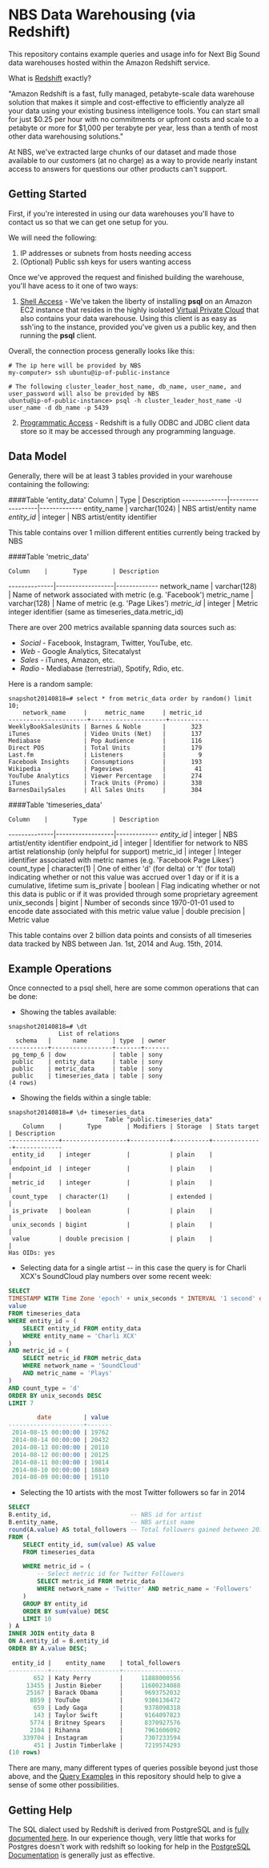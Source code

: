 NBS Data Warehousing (via Redshift)
============

This repository contains example queries and usage info for Next Big Sound data warehouses hosted within the Amazon Redshift service.

What is [Redshift](http://aws.amazon.com/redshift/) exactly?

"Amazon Redshift is a fast, fully managed, petabyte-scale data warehouse solution that makes it simple and cost-effective to efficiently analyze all your data using your existing business intelligence tools. You can start small for just $0.25 per hour with no commitments or upfront costs and scale to a petabyte or more for $1,000 per terabyte per year, less than a tenth of most other data warehousing solutions."

At NBS, we've extracted large chunks of our dataset and made those available to our customers (at no charge) as a way to provide nearly instant access to answers for questions our other products can't support.


## Getting Started

First, if you're interested in using our data warehouses you'll have to contact us so that we can get one setup for you.

We will need the following:
  1. IP addresses or subnets from hosts needing access
  2. (Optional) Public ssh keys for users wanting access

Once we've approved the request and finished building the warehouse, you'll have acess to it one of two ways:
  1. [Shell Access](http://docs.aws.amazon.com/redshift/latest/mgmt/connecting-from-psql.html) - We've taken the liberty of installing __psql__ on an Amazon EC2 instance that resides in the highly isolated [Virtual Private Cloud](http://aws.amazon.com/vpc/) that also contains your data warehouse.  Using this client is as easy as ssh'ing to the instance, provided you've given us a public key, and then running the __psql__ client.

Overall, the connection process generally looks like this:
```
# The ip here will be provided by NBS
my-computer> ssh ubuntu@ip-of-public-instance

# The following cluster_leader_host_name, db_name, user_name, and user_password will also be provided by NBS
ubuntu@ip-of-public-instance> psql -h cluster_leader_host_name -U user_name -d db_name -p 5439 
```

  2. [Programmatic Access](http://docs.aws.amazon.com/redshift/latest/mgmt/connecting-in-code.html) - Redshift is a fully ODBC and JDBC client data store so it may be accessed through any programming language.

## Data Model

Generally, there will be at least 3 tables provided in your warehouse containing the following:

####Table 'entity_data'
    Column    |       Type       | Description 
--------------|------------------|-------------
 entity_name  | varchar(1024)    | NBS artist/entity name
 *entity_id*    | integer    | NBS artist/entity identifier 
 
This table contains over 1 million different entities currently being tracked by NBS
 
####Table 'metric_data'
 
    Column    |       Type       | Description 
--------------|------------------|-------------
 network_name  | varchar(128)    | Name of network associated with metric (e.g. 'Facebook')
 metric_name  | varchar(128)    | Name of metric (e.g. 'Page Likes')
 *metric_id*    | integer    | Metric integer identifier (same as timeseries\_data.metric\_id)
 
 There are over 200 metrics available spanning data sources such as:
  - _Social_ - Facebook, Instagram, Twitter, YouTube, etc.
  - _Web_ - Google Analytics, Sitecatalyst
  - _Sales_ - iTunes, Amazon, etc.
  - _Radio_ - Mediabase (terrestrial), Spotify, Rdio, etc.

Here is a random sample:
 
 ```
snapshot20140818=# select * from metric_data order by random() limit 10;
     network_name     |     metric_name     | metric_id 
----------------------+---------------------+-----------
 WeeklyBookSalesUnits | Barnes & Noble      |       323
 iTunes               | Video Units (Net)   |       137
 Mediabase            | Pop Audience        |       116
 Direct POS           | Total Units         |       179
 Last.fm              | Listeners           |         9
 Facebook Insights    | Consumptions        |       193
 Wikipedia            | Pageviews           |        41
 YouTube Analytics    | Viewer Percentage   |       274
 iTunes               | Track Units (Promo) |       338
 BarnesDailySales     | All Sales Units     |       304
```


####Table 'timeseries_data'

    Column    |       Type       | Description 
--------------|------------------|-------------
 *entity_id*    | integer          | NBS artist/entity identifier 
 endpoint_id  | integer          | Identifier for network to NBS artist relationship (only helpful for support)
 metric_id    | integer          | Integer identifier associated with metric names (e.g. 'Facebook Page Likes')
 count_type   | character(1)     | One of either 'd' (for delta) or 't' (for total) indicating whether or not this value was accrued over 1 day or if it is a cumulative, lifetime sum
 is_private   | boolean          | Flag indicating whether or not this data is public or if it was provided through some proprietary agreement 
 unix_seconds | bigint           | Number of seconds since 1970-01-01 used to encode date associated with this metric value
 value        | double precision | Metric value
 
This table contains over 2 billion data points and consists of all timeseries data tracked by NBS between Jan. 1st, 2014 and Aug. 15th, 2014.

## Example Operations

Once connected to a psql shell, here are some common operations that can be done:

- Showing the tables available:
```
snapshot20140818=# \dt
              List of relations
  schema   |      name       | type  | owner 
-----------+-----------------+-------+-------
 pg_temp_6 | dow             | table | sony
 public    | entity_data     | table | sony
 public    | metric_data     | table | sony
 public    | timeseries_data | table | sony
(4 rows)
```

- Showing the fields within a single table:
```
snapshot20140818=# \d+ timeseries_data
                           Table "public.timeseries_data"
    Column    |       Type       | Modifiers | Storage  | Stats target | Description 
--------------+------------------+-----------+----------+--------------+-------------
 entity_id    | integer          |           | plain    |              | 
 endpoint_id  | integer          |           | plain    |              | 
 metric_id    | integer          |           | plain    |              | 
 count_type   | character(1)     |           | extended |              | 
 is_private   | boolean          |           | plain    |              | 
 unix_seconds | bigint           |           | plain    |              | 
 value        | double precision |           | plain    |              | 
Has OIDs: yes
```

- Selecting data for a single artist -- in this case the query is for Charli XCX's SoundCloud play numbers over some recent week:

```sql
SELECT
TIMESTAMP WITH Time Zone 'epoch' + unix_seconds * INTERVAL '1 second' date,
value
FROM timeseries_data 
WHERE entity_id = (
    SELECT entity_id FROM entity_data 
    WHERE entity_name = 'Charli XCX'
)
AND metric_id = (
    SELECT metric_id FROM metric_data 
    WHERE network_name = 'SoundCloud'
    AND metric_name = 'Plays'
)
AND count_type = 'd'
ORDER BY unix_seconds DESC
LIMIT 7

        date         | value 
---------------------+-------
 2014-08-15 00:00:00 | 19762
 2014-08-14 00:00:00 | 20432
 2014-08-13 00:00:00 | 20110
 2014-08-12 00:00:00 | 20125
 2014-08-11 00:00:00 | 19814
 2014-08-10 00:00:00 | 18849
 2014-08-09 00:00:00 | 19110
```

- Selecting the 10 artists with the most Twitter followers so far in 2014

```sql
SELECT
B.entity_id,                      -- NBS id for artist
B.entity_name,                    -- NBS artist name
round(A.value) AS total_followers -- Total followers gained between 2014-06-01 and 2014-06-30
FROM (
    SELECT entity_id, sum(value) AS value
    FROM timeseries_data

    WHERE metric_id = ( 
        -- Select metric id for Twitter Followers
        SELECT metric_id FROM metric_data 
        WHERE network_name = 'Twitter' AND metric_name = 'Followers'
    )
    GROUP BY entity_id
    ORDER BY sum(value) DESC
    LIMIT 10
) A
INNER JOIN entity_data B
ON A.entity_id = B.entity_id
ORDER BY A.value DESC;

 entity_id |    entity_name    | total_followers 
-----------+-------------------+-----------------
       652 | Katy Perry        |     11888000556
     13455 | Justin Bieber     |     11600234088
     25167 | Barack Obama      |      9693752032
      8859 | YouTube           |      9386136472
       659 | Lady Gaga         |      9378098318
       143 | Taylor Swift      |      9164097823
      5774 | Britney Spears    |      8370927576
      2104 | Rihanna           |      7961606092
    339704 | Instagram         |      7307233594
       451 | Justin Timberlake |      7219574293
(10 rows)
```


There are many, many different types of queries possible beyond just those above, and the [Query Examples](example_queries) in this repository should help to give a sense of some other possibilities.


## Getting Help 

The SQL dialect used by Redshift is derived from PostgreSQL and is [fully documented here](http://docs.aws.amazon.com/redshift/latest/dg/c_redshift-and-postgres-sql.html).  In our experience though, very little that works for Postgres doesn't work with redshift so looking for help in the [PostgreSQL Documentation](http://www.postgresql.org/docs/9.3/interactive/tutorial-sql.html) is generally just as effective.


